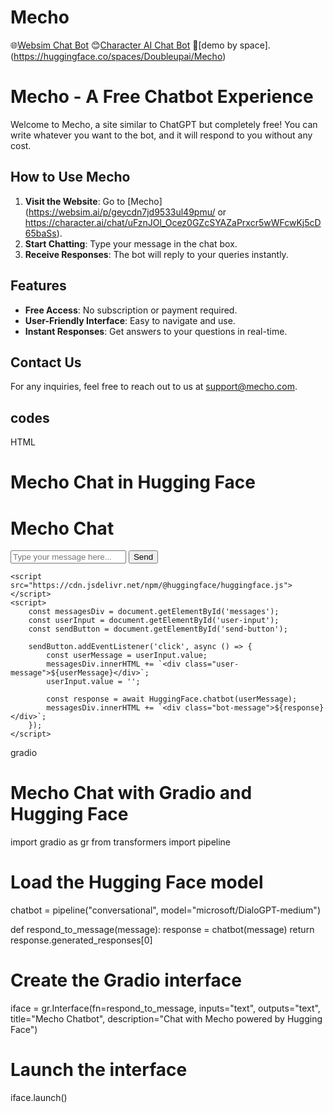 # Mecho
🌐[Websim Chat Bot](https://websim.ai/p/geycdn7jd9533ul49pmu/)
😊[Character AI Chat Bot](https://character.ai/chat/uFznJOl_Ocez0GZcSYAZaPrxcr5wWFcwKj5cD65baSs)
🤗[demo by space].(https://huggingface.co/spaces/Doubleupai/Mecho)
# Mecho - A Free Chatbot Experience

Welcome to Mecho, a site similar to ChatGPT but completely free! You can write whatever you want to the bot, and it will respond to you without any cost.

## How to Use Mecho

1. **Visit the Website**: Go to [Mecho](https://websim.ai/p/geycdn7jd9533ul49pmu/ or https://character.ai/chat/uFznJOl_Ocez0GZcSYAZaPrxcr5wWFcwKj5cD65baSs).
2. **Start Chatting**: Type your message in the chat box.
3. **Receive Responses**: The bot will reply to your queries instantly.

## Features

- **Free Access**: No subscription or payment required.
- **User-Friendly Interface**: Easy to navigate and use.
- **Instant Responses**: Get answers to your questions in real-time.

## Contact Us

For any inquiries, feel free to reach out to us at [support@mecho.com](mailto:support@mecho.com).

## codes
HTML 
# Mecho Chat in Hugging Face

<!DOCTYPE html>
<html lang="en">
<head>
    <meta charset="UTF-8">
    <meta name="viewport" content="width=device-width, initial-scale=1.0">
    <title>Mecho Chat</title>
    <link rel="stylesheet" href="styles.css">
</head>
<body>
    <div id="chat-container">
        <h1>Mecho Chat</h1>
        <div id="messages"></div>
        <input type="text" id="user-input" placeholder="Type your message here...">
        <button id="send-button">Send</button>
    </div>

    <script src="https://cdn.jsdelivr.net/npm/@huggingface/huggingface.js"></script>
    <script>
        const messagesDiv = document.getElementById('messages');
        const userInput = document.getElementById('user-input');
        const sendButton = document.getElementById('send-button');

        sendButton.addEventListener('click', async () => {
            const userMessage = userInput.value;
            messagesDiv.innerHTML += `<div class="user-message">${userMessage}</div>`;
            userInput.value = '';

            const response = await HuggingFace.chatbot(userMessage);
            messagesDiv.innerHTML += `<div class="bot-message">${response}</div>`;
        });
    </script>
</body>
</html>

gradio

# Mecho Chat with Gradio and Hugging Face

import gradio as gr
from transformers import pipeline

# Load the Hugging Face model
chatbot = pipeline("conversational", model="microsoft/DialoGPT-medium")

def respond_to_message(message):
    response = chatbot(message)
    return response.generated_responses[0]

# Create the Gradio interface
iface = gr.Interface(fn=respond_to_message, 
                     inputs="text", 
                     outputs="text", 
                     title="Mecho Chatbot", 
                     description="Chat with Mecho powered by Hugging Face")

# Launch the interface
iface.launch()
